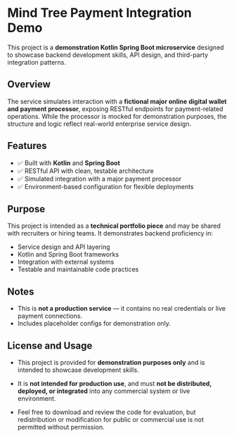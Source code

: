 # Mind Tree Payment Integration Demo

This project is a **demonstration Kotlin Spring Boot microservice** designed to showcase backend development skills, API design, and third-party integration patterns.

## Overview

The service simulates interaction with a **fictional major online digital wallet and payment processor**, exposing RESTful endpoints for payment-related operations. While the processor is mocked for demonstration purposes, the structure and logic reflect real-world enterprise service design.

## Features

- ✅ Built with **Kotlin** and **Spring Boot**
- ✅ RESTful API with clean, testable architecture
- ✅ Simulated integration with a major payment processor
- ✅ Environment-based configuration for flexible deployments

## Purpose

This project is intended as a **technical portfolio piece** and may be shared with recruiters or hiring teams. It demonstrates backend proficiency in:

- Service design and API layering
- Kotlin and Spring Boot frameworks
- Integration with external systems
- Testable and maintainable code practices

## Notes

- This is **not a production service** — it contains no real credentials or live payment connections.
- Includes placeholder configs for demonstration only.

## License and Usage

- This project is provided for **demonstration purposes only** and is intended to showcase development skills.

- It is **not intended for production use**, and must **not be distributed, deployed, or integrated** into any commercial system or live environment.

- Feel free to download and review the code for evaluation, but redistribution or modification for public or commercial use is not permitted without permission.